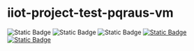 # iiot-project-test-pqraus-vm

![Static Badge](https://img.shields.io/badge/v4.0.2--85--ga15aa4a-orange?label=Base)
![Static Badge](https://img.shields.io/badge/v1.7.5-red?label=Talos)
![Static Badge](https://img.shields.io/badge/v1.30.1-blue?label=Kubernetes)
[![Static Badge](https://img.shields.io/badge/via_Teleport-purple?label=ArgoCD)](https://private-test-pqraus-vm.prod.teleport.schulzdevcloud.com/argocd)
[![Static Badge](https://img.shields.io/badge/via_Teleport-purple?label=Local%20Monitoring)](https://private-test-pqraus-vm.prod.teleport.schulzdevcloud.com/monitor)

